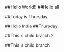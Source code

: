 ##Hello World!!
##Hello all

##Today is Thursday

##Hello India
##Thursday


##This is child branch 2.

##This is child branch

